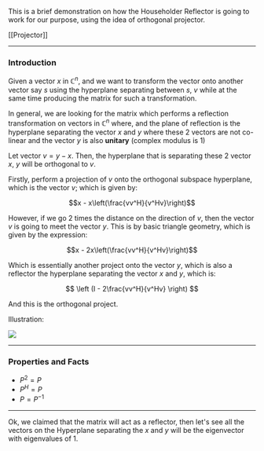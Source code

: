 This is a brief demonstration on how the Householder Reflector is going to work for our purpose, using the idea of orthogonal projector. 

[[Projector]]

---
### **Introduction**

Given a vector $x$ in $\mathbb{C}^n$, and we want to transform the vector onto another vector say $s$ using the hyperplane separating between $s$, $v$ while at the same time producing the matrix for such a transformation. 

In general, we are looking for the matrix which performs a reflection transformation on vectors in $\mathbb{C}^n$ where, and the plane of reflection is the hyperplane separating the vector $x$ and $y$ where these 2 vectors are not co-linear and the vector $y$ is also **unitary** (complex modulus is 1)

Let vector $v = y - x$. Then, the hyperplane that is separating these 2 vector $x$, $y$ will be orthogonal to $v$.

Firstly, perform a projection of $v$ onto the orthogonal subspace hyperplane, which is the vector $v$; which is given by: 

$$x - x\left(\frac{vv^H}{v^Hv}\right)$$

However, if we go 2 times the distance on the direction of $v$, then the vector $v$ is going to meet the vector $y$. This is by basic triangle geometry, which is given by the expression: 

$$x - 2x\left(\frac{vv^H}{v^Hv}\right)$$

Which is essentially another project onto the vector $y$, which is also a reflector the hyperplane separating the vector $x$ and $y$, which is: 

$$
\left (I - 2\frac{vv^H}{v^Hv} \right)
$$

And this is the orthogonal project. 


Illustration: 

![](HS_Reflector%201.jpeg)

---
### **Properties and Facts**

* $P^2 = P$
* $P^H = P$
* $P = P^{-1}$


---
Ok, we claimed that the matrix will act as a reflector, then let's see all the vectors on the Hyperplane separating the $x$ and $y$ will be the eigenvector with eigenvalues of 1. 

